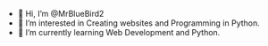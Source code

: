 - 👋 Hi, I’m @MrBlueBird2
- 👀 I’m interested in Creating websites and Programming in Python.
- 🌱 I’m currently learning Web Development and Python.

<!---
MrBlueBird2/MrBlueBird2 is a ✨ special ✨ repository because its `README.md` (this file) appears on your GitHub profile.
You can click the Preview link to take a look at your changes.
--->
